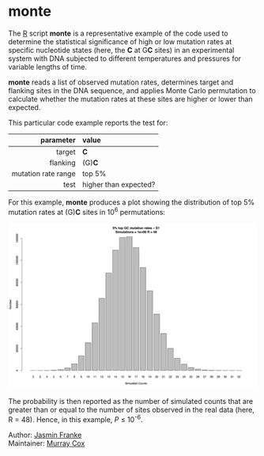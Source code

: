 # monte

The [R](https://www.r-project.org) script **monte** is a representative example of the code used to determine the statistical significance of high or low mutation rates at specific nucleotide states (here, the **C** at G**C** sites) in an experimental system with DNA subjected to different temperatures and pressures for variable lengths of time.

**monte** reads a list of observed mutation rates, determines target and flanking sites in the DNA sequence, and applies Monte Carlo permutation to calculate whether the mutation rates at these sites are higher or lower than expected.

This particular code example reports the test for:

| parameter           | value                 |
|--------------------:|:----------------------|
| target              | **C**                 |
| flanking            | (G)**C**              |
| mutation rate range | top 5%                |
| test                | higher than expected? |

For this example, **monte** produces a plot showing the distribution of top 5% mutation rates at (G)**C** sites in 10<sup>6</sup> permutations:

![GC example](example/example_S1.jpg)

The probability is then reported as the number of simulated counts that are greater than or equal to the number of sites observed in the real data (here, R = 48).  Hence, in this example, *P* ≤ 10<sup>-6</sup>.

Author: [Jasmin Franke](mailto:&#106;&#102;&#49;&#51;&#50;&#53;&#49;&#53;&#64;&#117;&#110;&#105;-&#103;&#114;&#101;&#105;&#102;&#115;&#119;&#97;&#108;&#100;&#46;&#100;&#101;)<br>
Maintainer: [Murray Cox](https://www.genomicus.com)
